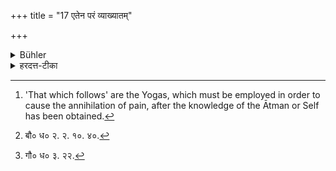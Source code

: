 +++
title = "17 एतेन परं व्याख्यातम्"

+++

<details><summary>Bühler</summary>

17. Thereby that which follows has been declared. [^9] 


[^9]:  'That which follows' are the Yogas, which must be employed in order to cause the annihilation of pain, after the knowledge of the Ātman or Self has been obtained.
</details>

<details><summary>हरदत्त-टीका</summary>

## सूत्रम्
एतेन परं व्याख्यातम् ॥ १७ ॥  
### टिप्पनी
परलोके भवमपि दुःखमेतेन व्याख्यातं-न स्वैरचारिणां निवर्तत इति । तस्मात् कर्मभिः परिपक्वकषाय एव श्रवणमनननिदिध्यासनैः साक्षात्कृतात्मस्वरूपः प्रतिषिद्धेषु कटाक्षमप्यनिक्षिपन्नष्टाङ्गयोगनिरतो मुच्यत इति* । अत्र बोधायनः[^१]—'एकदण्डी त्रिदण्डी वेति । गौतम [^२]-'मुण्डशिखी वे'ति ॥ १७ ॥  

[^१]: बौ० ध० २. २. १०. ४०.  

[^२]: गौ० ध० ३. २२.  


* *.एतच्चिह्नानन्तरं अत्र यदुदाहृतं 'ज्ञानेन सर्व दह्यत' इति तत्र ज्ञानदशायाः प्रागर्जितानि कर्माणि प्रायश्चित्तेन ज्ञानेन वा दह्यन्त इत्युच्यते, न पुनर्ज्ञानदशायां स्वैरचारोऽनुज्ञायते। यस्य हि स्वशरीरेऽपि वीभत्सा स कथं पश्वादिभिरविशेषस्त्रीसङ्गमादौ प्रवर्तत" इति भागः क. पुस्तक एवास्ति अधिकपाठतया परिगणितः च. पुस्तके टिप्पण्याम्
</details>
